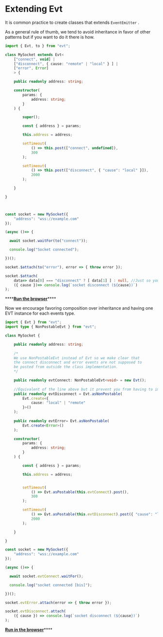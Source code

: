 # Extending Evt

It is common practice to create classes that extends `EventEmitter` . 

As a general rule of thumb, we tend to avoid inheritance in favor of other patterns but if you want to do it there is how.

```typescript
import { Evt, to } from "evt";

class MySocket extends Evt<
    ["connect", void] |
    ["disconnect", { cause: "remote" | "local" } ] |
    ["error", Error]
    > {

    public readonly address: string;

    constructor(
        params: { 
            address: string; 
        }
    ) {

        super();

        const { address } = params;

        this.address = address;

        setTimeout(
            () => this.post(["connect", undefined]),
            300
        );

        setTimeout(
            () => this.post(["disconnect", { "cause": "local" }]),
            2000
        );

    }

}



const socket = new MySocket({ 
    "address": "wss://example.com"
});

(async ()=> {

  await socket.waitFor(to("connect"));

  console.log("Socket connected");

})();

socket.$attach(to("error"), error => { throw error });

socket.$attach(
    data=> data[0] === "disconnect" ? [ data[1] ] : null, //Just so you know this is what the to() operator do
    ({ cause })=> console.log(`socket disconnect (${cause})`)
);
```

\*\*\*\*[**Run the browser**](https://stackblitz.com/edit/evt-inheritence-pdzywu?file=index.ts)\*\*\*\*

Now we encourage favoring composition over inheritance and having one EVT instance for each events type.

```typescript
import { Evt } from "evt";
import type { NonPostableEvt } from "evt";

class MySocket {

    public readonly address: string;
    
    /*
    We use NonPostableEvt instead of Evt so we make clear that
    the connect disconnect and error events are not supposed to
    be posted from outside the class implementation.
    */

    public readonly evtConnect: NonPostableEvt<void> = new Evt();
    
    //Equivalent of the line above but it prevent you from having to import the ToNonPostable helper type
    public readonly evtDisconnect = Evt.asNonPostable(
        Evt.create<{ 
            cause: "local" | "remote" 
        }>()
    ); 
    
    public readonly evtError= Evt.asNonPostable(
        Evt.create<Error>()
    );

    constructor(
        params: { 
            address: string; 
        }
    ) {

        const { address } = params;

        this.address = address;


        setTimeout(
            () => Evt.asPostable(this.evtConnect).post(),
            300
        );

        setTimeout(
            () => Evt.asPostable(this.evtDisconnect).post({ "cause": "local" }),
            2000
        );

    }

}

const socket = new MySocket({ 
    "address": "wss://example.com"
});

(async ()=> {

  await socket.evtConnect.waitFor();

  console.log("socket connected [bis]");

})();

socket.evtError.attach(error => { throw error });

socket.evtDisconnect.attach(
    ({ cause }) => console.log(`socket disconnect (${cause})`)
);
```

[**Run in the browser**](https://stackblitz.com/edit/evt-inheritence-mnhwcs?file=index.ts)\*\*\*\*

